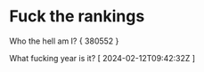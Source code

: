 # Fuck the rankings

Who the hell am I?
{ 380552 }

What fucking year is it?
[ 2024-02-12T09:42:32Z ]
